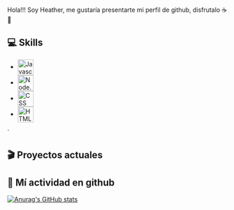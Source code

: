 Hola!!! Soy Heather, me gustaría presentarte mi perfil de github, disfrutalo ☕🍪

## 💻 Skills

-   <img src="https://cdn.discordapp.com/emojis/844666825991520276.png?size=4096" alt="Javascript" width="36" align="center">
-   <img src="https://cdn.discordapp.com/emojis/1001193725025857616.png?size=4096" alt="Node.js" width="36" align="center">
-   <img src="https://cdn.discordapp.com/emojis/904792337388015677.png?size=4096" alt="CSS" width="36" align="center">
-   <img src="https://cdn.discordapp.com/emojis/904792335852900423.png?size=4096" alt="HTML5" width="36" align="center">
´

## 🎬 Proyectos actuales

## 💼 Mí actividad en github

[![Anurag's GitHub stats](https://github-readme-stats.vercel.app/api?username=alfonso12dev)](https://github.com/anuraghazra/github-readme-stats)
